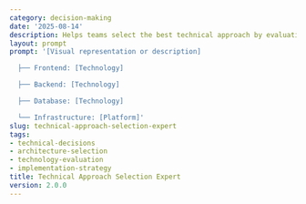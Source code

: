 ```yaml
---
category: decision-making
date: '2025-08-14'
description: Helps teams select the best technical approach by evaluating architectures, technologies, and implementation strategies against requirements and constraints.
layout: prompt
prompt: '[Visual representation or description]

  ├── Frontend: [Technology]

  ├── Backend: [Technology]

  ├── Database: [Technology]

  └── Infrastructure: [Platform]'
slug: technical-approach-selection-expert
tags:
- technical-decisions
- architecture-selection
- technology-evaluation
- implementation-strategy
title: Technical Approach Selection Expert
version: 2.0.0
---
```

